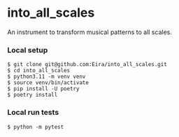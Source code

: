 # into_all_scales
An instrument to transform musical patterns to all scales.

### Local setup
```shell
$ git clone git@github.com:Eira/into_all_scales.git
$ cd into_all_scales
$ python3.11 -m venv venv
$ source venv/bin/activate
$ pip install -U poetry
$ poetry install
```

### Local run tests
```shell
$ python -m pytest
```
